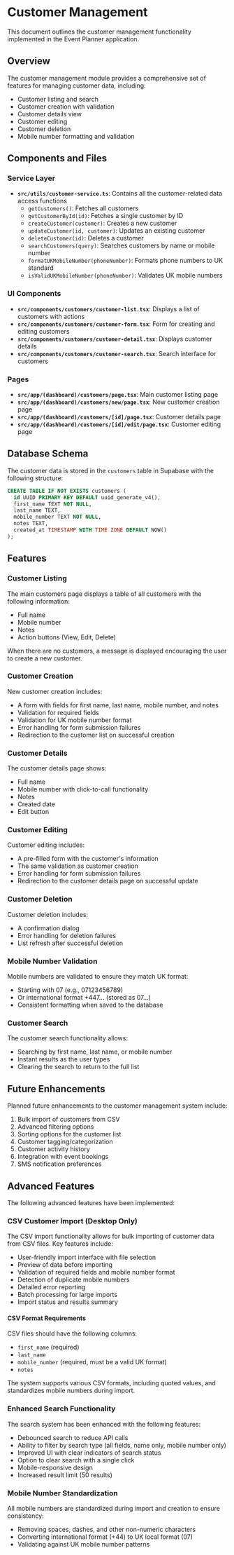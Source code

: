 # Customer Management

This document outlines the customer management functionality implemented in the Event Planner application.

## Overview

The customer management module provides a comprehensive set of features for managing customer data, including:

- Customer listing and search
- Customer creation with validation
- Customer details view
- Customer editing
- Customer deletion
- Mobile number formatting and validation

## Components and Files

### Service Layer

- **`src/utils/customer-service.ts`**: Contains all the customer-related data access functions
  - `getCustomers()`: Fetches all customers
  - `getCustomerById(id)`: Fetches a single customer by ID
  - `createCustomer(customer)`: Creates a new customer
  - `updateCustomer(id, customer)`: Updates an existing customer
  - `deleteCustomer(id)`: Deletes a customer
  - `searchCustomers(query)`: Searches customers by name or mobile number
  - `formatUKMobileNumber(phoneNumber)`: Formats phone numbers to UK standard
  - `isValidUKMobileNumber(phoneNumber)`: Validates UK mobile numbers

### UI Components

- **`src/components/customers/customer-list.tsx`**: Displays a list of customers with actions
- **`src/components/customers/customer-form.tsx`**: Form for creating and editing customers
- **`src/components/customers/customer-detail.tsx`**: Displays customer details
- **`src/components/customers/customer-search.tsx`**: Search interface for customers

### Pages

- **`src/app/(dashboard)/customers/page.tsx`**: Main customer listing page
- **`src/app/(dashboard)/customers/new/page.tsx`**: New customer creation page
- **`src/app/(dashboard)/customers/[id]/page.tsx`**: Customer details page
- **`src/app/(dashboard)/customers/[id]/edit/page.tsx`**: Customer editing page

## Database Schema

The customer data is stored in the `customers` table in Supabase with the following structure:

```sql
CREATE TABLE IF NOT EXISTS customers (
  id UUID PRIMARY KEY DEFAULT uuid_generate_v4(),
  first_name TEXT NOT NULL,
  last_name TEXT,
  mobile_number TEXT NOT NULL,
  notes TEXT,
  created_at TIMESTAMP WITH TIME ZONE DEFAULT NOW()
);
```

## Features

### Customer Listing

The main customers page displays a table of all customers with the following information:
- Full name
- Mobile number
- Notes
- Action buttons (View, Edit, Delete)

When there are no customers, a message is displayed encouraging the user to create a new customer.

### Customer Creation

New customer creation includes:
- A form with fields for first name, last name, mobile number, and notes
- Validation for required fields
- Validation for UK mobile number format
- Error handling for form submission failures
- Redirection to the customer list on successful creation

### Customer Details

The customer details page shows:
- Full name
- Mobile number with click-to-call functionality
- Notes
- Created date
- Edit button

### Customer Editing

Customer editing includes:
- A pre-filled form with the customer's information
- The same validation as customer creation
- Error handling for form submission failures
- Redirection to the customer details page on successful update

### Customer Deletion

Customer deletion includes:
- A confirmation dialog
- Error handling for deletion failures
- List refresh after successful deletion

### Mobile Number Validation

Mobile numbers are validated to ensure they match UK format:
- Starting with 07 (e.g., 07123456789)
- Or international format +447... (stored as 07...)
- Consistent formatting when saved to the database

### Customer Search

The customer search functionality allows:
- Searching by first name, last name, or mobile number
- Instant results as the user types
- Clearing the search to return to the full list

## Future Enhancements

Planned future enhancements to the customer management system include:

1. Bulk import of customers from CSV
2. Advanced filtering options
3. Sorting options for the customer list
4. Customer tagging/categorization
5. Customer activity history
6. Integration with event bookings
7. SMS notification preferences 

## Advanced Features

The following advanced features have been implemented:

### CSV Customer Import (Desktop Only)

The CSV import functionality allows for bulk importing of customer data from CSV files. Key features include:

- User-friendly import interface with file selection
- Preview of data before importing
- Validation of required fields and mobile number format
- Detection of duplicate mobile numbers
- Detailed error reporting
- Batch processing for large imports
- Import status and results summary

#### CSV Format Requirements

CSV files should have the following columns:
- `first_name` (required)
- `last_name`
- `mobile_number` (required, must be a valid UK format)
- `notes`

The system supports various CSV formats, including quoted values, and standardizes mobile numbers during import.

### Enhanced Search Functionality

The search system has been enhanced with the following features:

- Debounced search to reduce API calls
- Ability to filter by search type (all fields, name only, mobile number only)
- Improved UI with clear indicators of search status
- Option to clear search with a single click
- Mobile-responsive design
- Increased result limit (50 results)

### Mobile Number Standardization

All mobile numbers are standardized during import and creation to ensure consistency:
- Removing spaces, dashes, and other non-numeric characters
- Converting international format (+44) to UK local format (07)
- Validating against UK mobile number patterns 